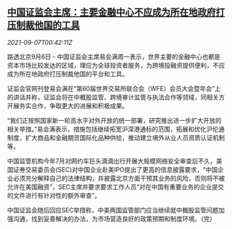 <!--1630976463000-->
[中国证监会主席：主要金融中心不应成为所在地政府打压制裁他国的工具](https://cn.reuters.com/article/csrc-head-speech-0906-mon-idCNKBS2G301C)
------

<div><i>2021-09-07T00:42:11Z</i></div><p>路透北京9月6日 - 中国证监会主席易会满周一表示，世界主要的金融中心也都是资本市场比较发达的区域，理应为全球投资者服务，为跨境投融资提供便利，不应成为所在地政府打压制裁他国的平台和工具。</p><p>证监会官网刊登易会满在“第60届世界交易所联合会（WFE）会员大会暨年会”上的讲话并称，证监会将在中概股监管、跨境审计监管与执法合作等领域，同相关方开展务实合作，争取更大的进展和积极成果。</p><p>“我们正按照国家新一轮高水平对外开放的统一部署，研究推出进一步扩大开放的相关举措。”易会满表示，措施包括继续拓宽沪深港通标的范围，拓展和优化沪伦通制度，扩大商品和金融期货国际化品种供给，推动建立境外从业人员资质认证机制等。</p><p>中国监管机构今年7月对网约车巨头滴滴出行开展大规模网络安全审查后不久，美国证券交易委员会(SEC)对中国企业赴美IPO提出了更高的信息披露要求，“中国企业必须充分解释自己的法律结构，并披露北京方面干预其业务的风险，否则将不被允许在美国融资”，SEC主席并要求要求工作人员“对在中国有重要业务的企业提交的文件进行有针对性的额外审查”。</p><p>中国证监会随后回应SEC举措称，中美两国监管部门应当继续就中概股监管问题加强沟通，找到妥善解决的办法，为市场营造良好的政策预期和制度环境。（完）</p>
